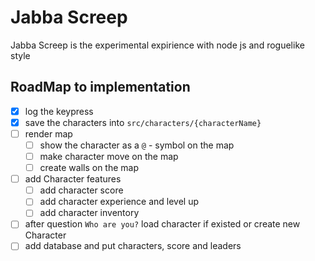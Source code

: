 # Jabba Screep

Jabba Screep is the experimental expirience with node js and roguelike style

## RoadMap to implementation

- [x] log the keypress
- [x] save the characters into `src/characters/{characterName}`
- [ ] render map
  - [ ] show the character as a `@` - symbol on the map
  - [ ] make character move on the map
  - [ ] create walls on the map
- [ ] add Character features
  - [ ] add character score
  - [ ] add character experience and level up
  - [ ] add character inventory
- [ ] after question `Who are you?` load character if existed or create new Character
- [ ] add database and put characters, score and leaders
